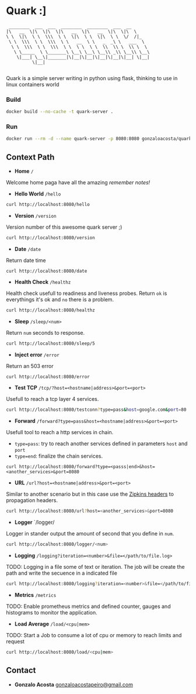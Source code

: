 # Quark :]

```
 ________  ___  ___  ________  ________  ___  __       
|\   __  \|\  \|\  \|\   __  \|\   __  \|\  \|\  \     
\ \  \|\  \ \  \\\  \ \  \|\  \ \  \|\  \ \  \/  /|_   
 \ \  \\\  \ \  \\\  \ \   __  \ \   _  _\ \   ___  \  
  \ \  \\\  \ \  \\\  \ \  \ \  \ \  \\  \\ \  \\ \  \ 
   \ \_____  \ \_______\ \__\ \__\ \__\\ _\\ \__\\ \__\
    \|___| \__\|_______|\|__|\|__|\|__|\|__|\|__| \|__|
          \|__|                                        
                
```

Quark is a simple server writing in python using flask, thinking to use in linux containers world

### Build

```bash
docker build --no-cache -t quark-server .
```

### Run

```bash
docker run --rm -d --name quark-server -p 8080:8080 gonzaloacosta/quark-server 
```

## Context Path

- **Home** `/`

Welcome home paga have all the amazing *remember notes!*

- **Hello World** `/hello`

```bash
curl http://localhost:8080/hello
```
- **Version** `/version`

Version number of this awesome quark server ;)

```bash
curl http://localhost:8080/version
```

- **Date** `/date`

Return date time

```
curl http://localhost:8080/date
```
- **Health Check** `/healthz`

Health check usefull to readiness and liveness probes. Return `ok` is everythings it's ok and `no` there is a problem.

```bash
curl http://localhost:8080/healthz
```

- **Sleep** `/sleep/<num>`

Return `num` seconds to response.

```bash
curl http://localhost:8080/sleep/5
```

- **Inject error** `/error`

Return an 503 error

```bash
curl http://localhost:8080/error
```

- **Test TCP** `/tcp/?host=<hostname|address>&port=<port>`

Usefull to reach a tcp layer 4 services.

```bash
curl http://localhost:8080/testconn?type=pass&host=google.com&port=80
```

- **Forward** `/forward?type=pass&host=<hostname|address>&port=<port>`

Usefull tool to reach a http services in chain.

* `type=pass`: try to reach another services defined in parameters `host` and `port`
* `type=end`: finalize the chain services.

```
curl http://localhost:8080/forward?type=<passs|end>&host=<another_services>&port=8080
```

- **URL** `/url?host=<hostname|address>&port=<port>`

Similar to another scenario but in this case use the [Zipkins headers](https://github.com/openzipkin/b3-propagation) to propagation headers.

```bash
curl http://localhost:8080/url?host=<another_services>&port=8080
```

- **Logger** `/logger/<num>

Logger in stander output the amount of second that you define in `num`.


```bash
curl http://localhost:8080/logger/<num>
```

- **Logging** `/logging?iteration=<number>&file=</path/to/file.log>`

TODO: Logging in a file some of text or iteration. The job will be create the path and write the secuence in a indicated file

```bash
curl http://localhost:8080/logging?iteration=<number>&file=</path/to/file.log>
```

- **Metrics** `/metrics`

TODO: Enable prometheus metrics and defined counter, gauges and histograms to monitor the application.

- **Load Average** `/load/<cpu|mem>`

TODO: Start a Job to consume a lot of cpu or memory to reach limits and request

```bash
curl http://localhost:8080/load/<cpu|mem>
```

## Contact

- **Gonzalo Acosta** <gonzaloacostapeiro@gmail.com>